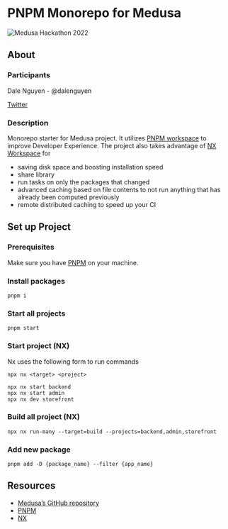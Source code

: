# PNPM Monorepo for Medusa
![Medusa Hackathon 2022](docs/assets/medua-logos-cover.jpg)

## About

### Participants

Dale Nguyen - @dalenguyen

[Twitter](https://twitter.com/dale_nguyen)

### Description

Monorepo starter for Medusa project. It utilizes [PNPM workspace](https://pnpm.io/workspaces) to improve Developer Experience. The project also takes advantage of [NX Workspace](https://nx.dev/) for 

- saving disk space and boosting installation speed
- share library
- run tasks on only the packages that changed
- advanced caching based on file contents to not run anything that has already been computed previously
- remote distributed caching to speed up your CI

## Set up Project

### Prerequisites

Make sure you have [PNPM](https://pnpm.io/installation) on your machine.

### Install packages

```
pnpm i
```

### Start all projects


```
pnpm start
```

### Start project (NX)

Nx uses the following form to run commands

```
npx nx <target> <project>

npx nx start backend
npx nx start admin
npx nx dev storefront
```

### Build all project (NX)

```
npx nx run-many --target=build --projects=backend,admin,storefront
```

### Add new package

```
pnpm add -D {package_name} --filter {app_name}
```

## Resources

- [Medusa’s GitHub repository](https://github.com/medusajs/medusa)
- [PNPM](https://pnpm.io/installation)
- [NX](https://nx.dev)